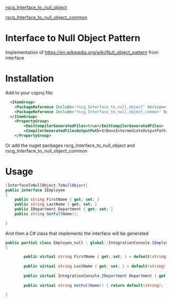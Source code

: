 [rscg_Interface_to_null_object](https://www.nuget.org/packages/rscg_Interface_to_null_object)

[rscg_Interface_to_null_object_common](https://www.nuget.org/packages/rscg_Interface_to_null_object_common)


# Interface to Null Object Pattern
Implementation of https://en.wikipedia.org/wiki/Null_object_pattern  from interface

# Installation

Add to your csproj file:

```xml
  <ItemGroup>
    <PackageReference Include="rscg_Interface_to_null_object" Version="2025.119.1910"  OutputItemType="Analyzer" ReferenceOutputAssembly="false"  />
    <PackageReference Include="rscg_Interface_to_null_object_common" Version="2025.119.1910" />
  </ItemGroup>
	<PropertyGroup>
		<EmitCompilerGeneratedFiles>true</EmitCompilerGeneratedFiles>
		<CompilerGeneratedFilesOutputPath>$(BaseIntermediateOutputPath)\GX</CompilerGeneratedFilesOutputPath>
	</PropertyGroup>
```

Or add the nuget packages rscg_Interface_to_null_object  and rscg_Interface_to_null_object_common

# Usage

```csharp
[InterfaceToNullObject.ToNullObject]
public interface IEmployee
{
    public string FirstName { get; set; }
    public string LastName { get; set; }
    public IDepartment Department { get; set; }
    public string GetFullName();
  
}
```

And then a C# class that implements the interface will be generated

```csharp
public partial class Employee_null : global::IntegrationConsole.IEmployee
{

        public virtual string FirstName { get; set; } = default(string);
    
        public virtual string LastName { get; set; } = default(string);
    
        public virtual IntegrationConsole.IDepartment Department { get; set; } = default(IntegrationConsole.IDepartment);
    
        public virtual string GetFullName() { return default(string); }
    
}
```



